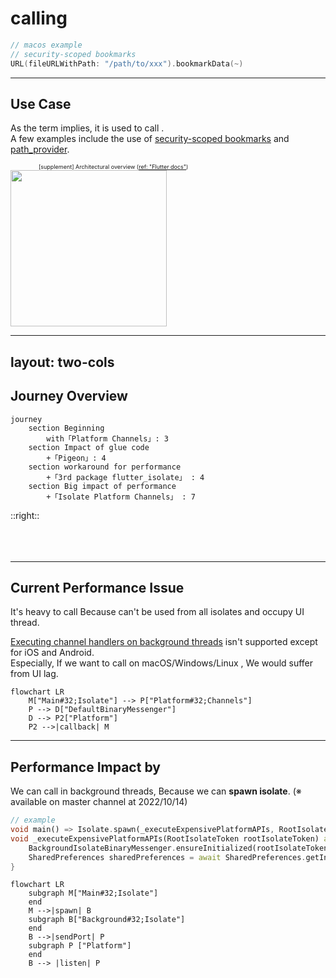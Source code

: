 <PageTitleHeader section="calling platform-specific APIs"/>

# calling <UniqueTechnicalTerm val="platform-specific APIs"/>

```swift
// macos example
// security-scoped bookmarks
URL(fileURLWithPath: "/path/to/xxx").bookmarkData(~)
```

---

<PageTitleHeader section="calling platform-specific APIs" title="Use Case"/>

## Use Case

As the term implies, it is used to call <UniqueTechnicalTerm val="platform-specific APIs"/>.  
A few examples include the use of [security-scoped bookmarks](https://pub.dev/packages/macos_secure_bookmarks) and [path_provider](https://pub.dev/packages/path_provider).

<div style="margin-left: 5em; font-size: xx-small">
    <div>
        [supplement] <TechnicalTerm val="Platform Channels"/> Architectural overview
        (<a href="https://docs.flutter.dev/development/platform-integration/platform-channels#architecture">ref: "Flutter docs"</a>)
    </div>
</div>
<img src="https://docs.flutter.dev/assets/images/docs/PlatformChannels.png" width="250"/>

---
layout: two-cols
---
<!-- https://github.com/slidevjs/slidev/blob/main/packages/client/layouts/two-cols.vue -->

<PageTitleHeader section="calling platform-specific APIs" title="Journey Overview"/>

## Journey Overview

```mermaid {scale: 0.5}
journey
    section Beginning
        with「Platform Channels」: 3
    section Impact of glue code
        +「Pigeon」: 4
    section workaround for performance
        +「3rd package flutter_isolate」 : 4
    section Big impact of performance
        +「Isolate Platform Channels」 : 7
```
<!-- https://docs.flutter.dev/development/platform-integration/platform-channels#pigeon -->

::right::
<br/>
<br/>
<br/>
<br/>
<div style="margin-left: 5em; font-size: xx-small">
    <div>
    <!-- [supplement] aaa -->
    </div>
</div>

---

<PageTitleHeader section="calling platform-specific APIs" title="Issues"/>

## Current Performance Issue

It's heavy to call <UniqueTerm val="Expensive"/> <UniqueTechnicalTerm val="platform-specific APIs"/> Because <TechnicalTerm val="Platform Channels"/> can't be used from all isolates and occupy UI thread.

[Executing channel handlers on background threads](https://docs.flutter.dev/development/platform-integration/platform-channels#channels-and-platform-threading) isn't supported except for iOS and Android.  
Especially, If we want to call <UniqueTerm val="Expensive"/> <UniqueTechnicalTerm val="native C APIs"/> on macOS/Windows/Linux , We would suffer from UI lag.

```mermaid
flowchart LR
    M["Main#32;Isolate"] --> P["Platform#32;Channels"]
    P --> D["DefaultBinaryMessenger"]
    D --> P2["Platform"]
    P2 -->|callback| M
```
<!-- https://github.com/flutter/flutter/blob/bbdf617034171ab1128a594fb24e1c72a09e072e/packages/flutter/lib/src/services/binding.dart#L82 -->

---

<PageTitleHeader section="calling platform-specific APIs" title="Impact"/>

## Performance Impact by <TechnicalTerm val="Isolate Platform Channels"/>

We can call <UniqueTerm val="Expensive"/> <UniqueTechnicalTerm val="platform-specific APIs"/> in background threads, Because we can **spawn isolate**.
(※ available on master channel at 2022/10/14)

```dart
// example
void main() => Isolate.spawn(_executeExpensivePlatformAPIs, RootIsolateToken.instance!);
void _executeExpensivePlatformAPIs(RootIsolateToken rootIsolateToken) async {
    BackgroundIsolateBinaryMessenger.ensureInitialized(rootIsolateToken);
    SharedPreferences sharedPreferences = await SharedPreferences.getInstance();
}
```
<!-- https://github.com/flutter/website/blob/40204477a6bddc83c1aae7684b8d2db9563265a4/src/development/platform-integration/platform-channels.md#using-plugins-and-channels-from-background-isolates -->

```mermaid
flowchart LR
    subgraph M["Main#32;Isolate"]
    end
    M -->|spawn| B
    subgraph B["Background#32;Isolate"]
    end
    B -->|sendPort| P
    subgraph P ["Platform"]
    end
    B --> |listen| P
```
<!-- https://docs.google.com/document/d/1yAFw-6kBefuurXWTur9jdEUAckWiWJVukP1Iay8ehyU -->
<!-- https://api.dart.dev/stable/2.18.3/dart-isolate/SendPort-class.html -->
